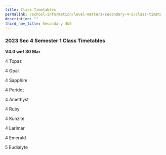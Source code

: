 ```yaml
---
title: Class Timetables
permalink: /school-information/level-matters/secondary-4-5/class-timetables/
description: ""
third_nav_title: Secondary 4&5
---
```

### 2023 Sec 4 Semester 1 Class Timetables

**V4.0 wef 30 Mar**

4 Topaz

4 Opal

4 Sapphire

4 Peridot

4 Amethyst

4 Ruby

4 Kunzite

4 Larimar

4 Emerald

5 Eudialyte
